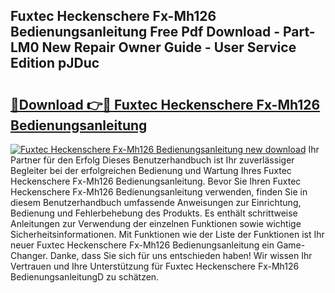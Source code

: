 ## Fuxtec Heckenschere Fx-Mh126 Bedienungsanleitung Free Pdf Download - Part-LM0 New Repair Owner Guide - User Service Edition pJDuc

# <h2><a href="http://df58h2.blite.top/?on=Fuxtec+Heckenschere+Fx-Mh126+Bedienungsanleitung">🔗Download 👉🔴 Fuxtec Heckenschere Fx-Mh126 Bedienungsanleitung</a></h2>

[![Fuxtec Heckenschere Fx-Mh126 Bedienungsanleitung new download](https://i.imgur.com/lujVjoI.png)](http://df58h2.blite.top/?on=Fuxtec+Heckenschere+Fx-Mh126+Bedienungsanleitung)
Ihr Partner für den Erfolg Dieses Benutzerhandbuch ist Ihr zuverlässiger Begleiter bei der erfolgreichen Bedienung und Wartung Ihres Fuxtec Heckenschere Fx-Mh126 Bedienungsanleitung. Bevor Sie Ihren Fuxtec Heckenschere Fx-Mh126 Bedienungsanleitung verwenden, finden Sie in diesem Benutzerhandbuch umfassende Anweisungen zur Einrichtung, Bedienung und Fehlerbehebung des Produkts. Es enthält schrittweise Anleitungen zur Verwendung der einzelnen Funktionen sowie wichtige Sicherheitsinformationen. Mit Funktionen wie der Liste der Funktionen ist Ihr neuer Fuxtec Heckenschere Fx-Mh126 Bedienungsanleitung ein Game-Changer. Danke, dass Sie sich für uns entschieden haben! Wir wissen Ihr Vertrauen und Ihre Unterstützung für Fuxtec Heckenschere Fx-Mh126 BedienungsanleitungD zu schätzen.
